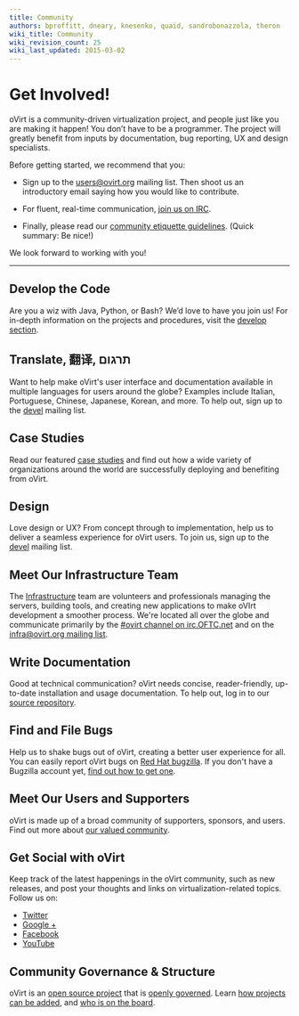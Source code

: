 ```yaml
---
title: Community
authors: bproffitt, dneary, knesenko, quaid, sandrobonazzola, theron
wiki_title: Community
wiki_revision_count: 25
wiki_last_updated: 2015-03-02
---
```


<!-- TODO: [Mikey] Fix this page after content structure is final -->

# Get Involved!

oVirt is a community-driven virtualization project, and people just like you are making it happen! You don’t have to be a programmer. The project will greatly benefit from inputs by documentation, bug reporting, UX and design specialists.

Before getting started, we recommend that you:

* Sign up to the [users@ovirt.org](/community/about/mailing-lists/#users) mailing list. Then shoot us an introductory email saying how you would like to contribute.

* For fluent, real-time communication, [join us on IRC](/community/about/contact/#irc).

* Finally, please read our [community etiquette guidelines](https://www.ovirt.org/community/about/community-guidelines/). (Quick summary: Be nice!)

We look forward to working with you!

---

<section class="row">
<section class="col-md-6 pad-left-small pad-right">

## Develop the Code

Are you a wiz with Java, Python, or Bash? We’d love to have you join us! For in-depth information on the projects and procedures, visit the [develop section](/develop/).

## Translate, 翻译, תרגום

Want to help make oVirt's user interface and documentation available in multiple languages for users around the globe? Examples include Italian, Portuguese, Chinese, Japanese, Korean,  and more. To help out, sign up to the [devel](http://lists.ovirt.org/mailman/listinfo/devel) mailing list.

## Case Studies

Read our featured [case studies](https://www.ovirt.org/community/user-stories/user-stories/) and find out how a wide variety of organizations around the world are successfully deploying and benefiting from oVirt.

## Design

Love design or UX? From concept through to implementation, help us to deliver a seamless experience for oVirt users. To join us, sign up to the [devel](http://lists.ovirt.org/mailman/listinfo/devel) mailing list.

## Meet Our Infrastructure Team

The [Infrastructure](../develop/infra/infrastructure) team are volunteers and professionals managing the servers, building tools, and creating new applications to make oVIrt development a smoother process. We're located all over the globe and communicate primarily by the [\#ovirt channel on irc.OFTC.net](irc://irc.oftc.net/ovirt) and on the [ infra@ovirt.org mailing list](/community/about/mailing-lists/#infra).



</section>

<section class="col-md-6 pad-left pad-right-small">

## Write Documentation

Good at technical communication? oVirt needs concise, reader-friendly, up-to-date installation and usage documentation. To help out, log in to our [source repository](https://github.com/oVirt/ovirt-site).

## Find and File Bugs

Help us to shake bugs out of oVirt, creating a better user experience for all. You can easily report oVirt bugs on [Red Hat bugzilla](https://bugzilla.redhat.com/enter_bug.cgi?classification=oVirt). If you don't have a Bugzilla account yet, [find out how to get one](/community/get-involved/report-a-bug/).

## Meet Our Users and Supporters

oVirt is made up of a broad community of supporters, sponsors, and users. Find out more about [our valued community](/community/user-stories/users-and-providers/).

## Get Social with oVirt

Keep track of the latest happenings in the oVirt community, such as new releases, and post your thoughts and links on virtualization-related topics. Follow us on:

- [Twitter](https://twitter.com/ovirt)
- [Google +](https://plus.google.com/u/0/communities/109346090491400112913)
- [Facebook](https://www.facebook.com/groups/ovirt.openvirtualization/)
- [YouTube](http://www.youtube.com/user/ovirtproject)

## Community Governance & Structure

oVirt is an [open source project](http://www.opensource.org) that is [openly governed](/community/about/governance/). Learn [how projects can be added](/develop/projects/incubating-an-subproject/), and [who is on the board](/community/about/board/).






</section>
</section>
